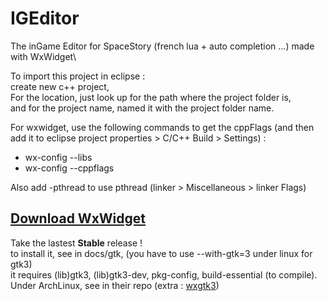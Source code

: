 # IGEditor
The inGame Editor for SpaceStory (french lua + auto completion ...) made with WxWidget\

To import this project in eclipse :\
create new c++ project,\
For the location, just look up for the path where the project folder is,\
and for the project name, named it with the project folder name.

For wxwidget, use the following commands to get the cppFlags (and then add it to eclipse project properties > C/C++ Build > Settings) :
- wx-config --libs
- wx-config --cppflags
<p>
Also add -pthread to use pthread (linker > Miscellaneous > linker Flags)
</p>

## [Download WxWidget](https://www.wxwidgets.org/downloads/)
Take the lastest **Stable** release !\
to install it, see in docs/gtk, (you have to use --with-gtk=3 under linux for gtk3)\
it requires (lib)gtk3, (lib)gtk3-dev, pkg-config, build-essential (to compile).\
Under ArchLinux, see in their repo (extra : [wxgtk3](https://www.archlinux.org/packages/extra/i686/wxgtk3/))
